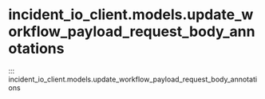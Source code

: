 # incident_io_client.models.update_workflow_payload_request_body_annotations

::: incident_io_client.models.update_workflow_payload_request_body_annotations